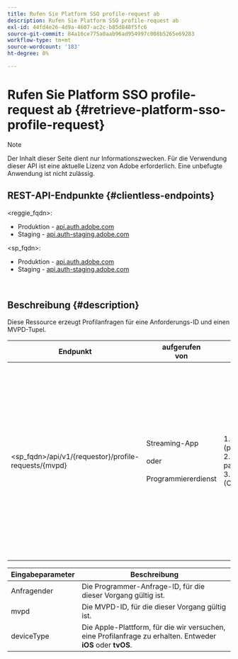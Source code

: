 ```yaml
---
title: Rufen Sie Platform SSO profile-request ab
description: Rufen Sie Platform SSO profile-request ab
exl-id: 44fd4e26-4d9a-4607-ac2c-b85d848f5fc6
source-git-commit: 84a16ce775a0aab96ad954997c008b5265e69283
workflow-type: tm+mt
source-wordcount: '183'
ht-degree: 0%

---
```


# Rufen Sie Platform SSO profile-request ab {#retrieve-platform-sso-profile-request}

>[!NOTE]
>
>Der Inhalt dieser Seite dient nur Informationszwecken. Für die Verwendung dieser API ist eine aktuelle Lizenz von Adobe erforderlich. Eine unbefugte Anwendung ist nicht zulässig.

## REST-API-Endpunkte {#clientless-endpoints}

&lt;reggie_fqdn>:

* Produktion - [api.auth.adobe.com](http://api.auth.adobe.com/)
* Staging - [api.auth-staging.adobe.com](http://api.auth-staging.adobe.com/)

&lt;sp_fqdn>:

* Produktion - [api.auth.adobe.com](http://api.auth.adobe.com/)
* Staging - [api.auth-staging.adobe.com](http://api.auth-staging.adobe.com/)

</br>

## Beschreibung {#description}

Diese Ressource erzeugt Profilanfragen für eine Anforderungs-ID und einen MVPD-Tupel.


| Endpunkt | aufgerufen  </br>von | Eingabe   </br>Parameter | HTTP  </br>Methode | Reaktion | HTTP  </br>Reaktion |
| --- | --- | --- | --- | --- | --- |
| &lt;sp_fqdn>/api/v1/{requestor}/profile-requests/{mvpd} | Streaming-App</br></br>oder</br></br>Programmiererdienst | 1. requestor (path param)</br>2. mvpd (path param)</br>3. deviceType (Obligatorisch) | GET | Der Content-Type der Antwort ist application/octet-stream, da die tatsächliche Payload für die Client-Anwendung undurchsichtig ist.</br></br>Die Antwort sollte von der Anwendung an die Plattform weitergeleitet werden</br></br>SSO-Engine für den Erhalt einer Profil-SSO. | 200 - Erfolg   </br>400 - Ungültige Anfrage |


| Eingabeparameter | Beschreibung |
| --------------- | -------------------------------------------------------------------------------------------------------- |
| Anfragender | Die Programmer-Anfrage-ID, für die dieser Vorgang gültig ist. |
| mvpd | Die MVPD-ID, für die dieser Vorgang gültig ist. |
| deviceType | Die Apple-Plattform, für die wir versuchen, eine Profilanfrage zu erhalten.  Entweder **iOS** oder **tvOS**. |
